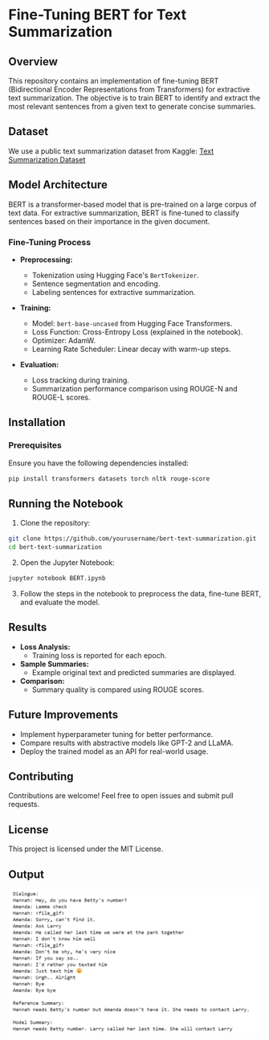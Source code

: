 # Fine-Tuning BERT for Text Summarization

## Overview
This repository contains an implementation of fine-tuning BERT (Bidirectional Encoder Representations from Transformers) for extractive text summarization. The objective is to train BERT to identify and extract the most relevant sentences from a given text to generate concise summaries.

## Dataset
We use a public text summarization dataset from Kaggle:
[Text Summarization Dataset](https://www.kaggle.com/code/lusfernandotorres/text-summarization-with-large-language-models/input)

## Model Architecture
BERT is a transformer-based model that is pre-trained on a large corpus of text data. For extractive summarization, BERT is fine-tuned to classify sentences based on their importance in the given document.

### Fine-Tuning Process
- **Preprocessing:**
  - Tokenization using Hugging Face's `BertTokenizer`.
  - Sentence segmentation and encoding.
  - Labeling sentences for extractive summarization.

- **Training:**
  - Model: `bert-base-uncased` from Hugging Face Transformers.
  - Loss Function: Cross-Entropy Loss (explained in the notebook).
  - Optimizer: AdamW.
  - Learning Rate Scheduler: Linear decay with warm-up steps.

- **Evaluation:**
  - Loss tracking during training.
  - Summarization performance comparison using ROUGE-N and ROUGE-L scores.

## Installation
### Prerequisites
Ensure you have the following dependencies installed:
```bash
pip install transformers datasets torch nltk rouge-score
```

## Running the Notebook
1. Clone the repository:
```bash
git clone https://github.com/yourusername/bert-text-summarization.git
cd bert-text-summarization
```
2. Open the Jupyter Notebook:
```bash
jupyter notebook BERT.ipynb
```
3. Follow the steps in the notebook to preprocess the data, fine-tune BERT, and evaluate the model.

## Results
- **Loss Analysis:**
  - Training loss is reported for each epoch.
- **Sample Summaries:**
  - Example original text and predicted summaries are displayed.
- **Comparison:**
  - Summary quality is compared using ROUGE scores.

## Future Improvements
- Implement hyperparameter tuning for better performance.
- Compare results with abstractive models like GPT-2 and LLaMA.
- Deploy the trained model as an API for real-world usage.

## Contributing
Contributions are welcome! Feel free to open issues and submit pull requests.

## License
This project is licensed under the MIT License.

## Output
![BERT Text Summarization Screenshot](https://github.com/Muradhameed921/BERT-for-Text-Summarization/blob/main/BERT.png)
